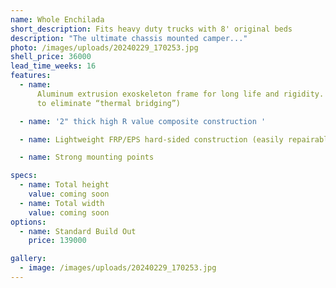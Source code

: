 ```yaml
---
name: Whole Enchilada
short_description: Fits heavy duty trucks with 8' original beds
description: "The ultimate chassis mounted camper..."
photo: /images/uploads/20240229_170253.jpg
shell_price: 36000
lead_time_weeks: 16
features:
  - name:
      Aluminum extrusion exoskeleton frame for long life and rigidity. (2 pieces
      to eliminate “thermal bridging”)

  - name: '2" thick high R value composite construction '

  - name: Lightweight FRP/EPS hard-sided construction (easily repairable fiberglass!)

  - name: Strong mounting points

specs:
  - name: Total height
    value: coming soon
  - name: Total width
    value: coming soon
options:
  - name: Standard Build Out
    price: 139000

gallery:
  - image: /images/uploads/20240229_170253.jpg
---
```


